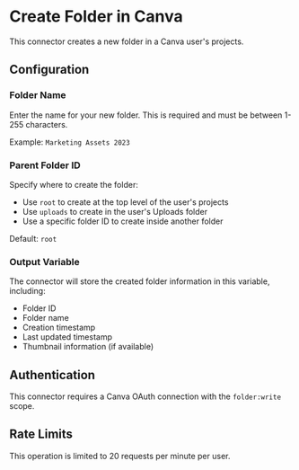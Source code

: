 # Create Folder in Canva

This connector creates a new folder in a Canva user's projects.

## Configuration

### Folder Name
Enter the name for your new folder. This is required and must be between 1-255 characters.

Example: `Marketing Assets 2023`

### Parent Folder ID
Specify where to create the folder:
- Use `root` to create at the top level of the user's projects
- Use `uploads` to create in the user's Uploads folder
- Use a specific folder ID to create inside another folder

Default: `root`

### Output Variable
The connector will store the created folder information in this variable, including:
- Folder ID
- Folder name
- Creation timestamp
- Last updated timestamp
- Thumbnail information (if available)

## Authentication

This connector requires a Canva OAuth connection with the `folder:write` scope.

## Rate Limits

This operation is limited to 20 requests per minute per user.